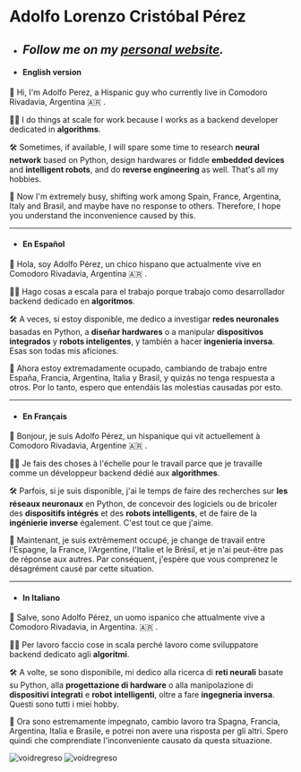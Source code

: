 # Adolfo Lorenzo Cristóbal Pérez

- ## *Follow me on my [personal website](https://null.dev/).*

- ####  English version

👋 Hi, I'm Adolfo Perez, a Hispanic guy who currently live in Comodoro Rivadavia, Argentina :argentina: . 

👨‍💻 I do things at scale for work because I works as a backend developer dedicated in **algorithms**. 

🛠️ Sometimes, if available, I will spare some time to research **neural network** based on Python, design hardwares or fiddle **embedded devices** and **intelligent robots**, and do **reverse engineering** as well. That's all my hobbies.

🌱 Now I'm extremely busy, shifting work among Spain, France, Argentina, Italy and Brasil, and maybe have no response to others. Therefore, I hope you understand the inconvenience caused by this. 

---

- ####  En Español

👋 Hola, soy Adolfo Pérez, un chico hispano que actualmente vive en Comodoro Rivadavia, Argentina :argentina: . 

👨‍💻 Hago cosas a escala para el trabajo porque trabajo como desarrollador backend dedicado en **algoritmos**. 

🛠️ A veces, si estoy disponible, me dedico a investigar **redes neuronales** basadas en Python, a **diseñar hardwares** o a manipular **dispositivos integrados** y **robots inteligentes**, y también a hacer **ingeniería inversa**. Esas son todas mis aficiones.

🌱 Ahora estoy extremadamente ocupado, cambiando de trabajo entre España, Francia, Argentina, Italia y Brasil, y quizás no tenga respuesta a otros. Por lo tanto, espero que entendáis las molestias causadas por esto. 

---

- ####  En Français

👋 Bonjour, je suis Adolfo Pérez, un hispanique qui vit actuellement à Comodoro Rivadavia, Argentine :argentina: .

👨‍💻 Je fais des choses à l'échelle pour le travail parce que je travaille comme un développeur backend dédié aux **algorithmes**. 

🛠️ Parfois, si je suis disponible, j'ai le temps de faire des recherches sur **les réseaux neuronaux** en Python, de concevoir des logiciels ou de bricoler des **dispositifs intégrés** et des **robots intelligents**, et de faire de la **ingénierie inverse** également. C'est tout ce que j'aime.

🌱 Maintenant, je suis extrêmement occupé, je change de travail entre l'Espagne, la France, l'Argentine, l'Italie et le Brésil, et je n'ai peut-être pas de réponse aux autres. Par conséquent, j'espère que vous comprenez le désagrément causé par cette situation. 

---

- ####  In Italiano

👋 Salve, sono Adolfo Pérez, un uomo ispanico che attualmente vive a Comodoro Rivadavia, in Argentina. :argentina: . 

👨‍💻 Per lavoro faccio cose in scala perché lavoro come sviluppatore backend dedicato agli **algoritmi**. 

🛠️ A volte, se sono disponibile, mi dedico alla ricerca di **reti neurali** basate su Python, alla **progettazione di hardware** o alla manipolazione di **dispositivi integrati** e **robot intelligenti**, oltre a fare **ingegneria inversa**. Questi sono tutti i miei hobby.

🌱 Ora sono estremamente impegnato, cambio lavoro tra Spagna, Francia, Argentina, Italia e Brasile, e potrei non avere una risposta per gli altri. Spero quindi che comprendiate l'inconveniente causato da questa situazione.

<p><img align="left" src="https://github-readme-stats.vercel.app/api/top-langs?username=voidregreso&show_icons=true&locale=en&layout=compact" alt="voidregreso" /></p>

<p><img align="center" src="https://github-readme-stats.vercel.app/api?username=voidregreso&show_icons=true&locale=en" alt="voidregreso" />
</p>
